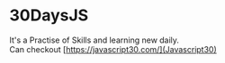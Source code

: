 # 30DaysJS

It's a Practise of Skills and learning new daily.\
Can checkout [https://javascript30.com/](Javascript30)
